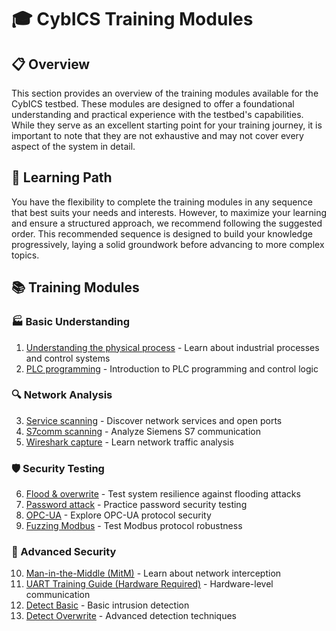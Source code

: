 # 🎓 CybICS Training Modules

## 📋 Overview
This section provides an overview of the training modules available for the CybICS testbed.
These modules are designed to offer a foundational understanding and practical experience with the testbed's capabilities.
While they serve as an excellent starting point for your training journey, it is important to note that they are not exhaustive and may not cover every aspect of the system in detail.

## 🎯 Learning Path
You have the flexibility to complete the training modules in any sequence that best suits your needs and interests.
However, to maximize your learning and ensure a structured approach, we recommend following the suggested order.
This recommended sequence is designed to build your knowledge progressively, laying a solid groundwork before advancing to more complex topics.

## 📚 Training Modules

### 🏭 Basic Understanding
1. [Understanding the physical process](physical_process/README.md) - Learn about industrial processes and control systems
2. [PLC programming](plc_programming/README.md) - Introduction to PLC programming and control logic

### 🔍 Network Analysis
3. [Service scanning](scanning/README.md) - Discover network services and open ports
4. [S7comm scanning](scanning2/README.md) - Analyze Siemens S7 communication
5. [Wireshark capture](wireshark_capture/README.md) - Learn network traffic analysis

### 🛡️ Security Testing
6. [Flood & overwrite](flood_overwrite/README.md) - Test system resilience against flooding attacks
7. [Password attack](password_attack/README.md) - Practice password security testing
8. [OPC-UA](opcua/README.md) - Explore OPC-UA protocol security
9. [Fuzzing Modbus](fuzzingMB/README.md) - Test Modbus protocol robustness

### 🔐 Advanced Security
10. [Man-in-the-Middle (MitM)](mitm/README.md) - Learn about network interception
11. [UART Training Guide (Hardware Required)](uart_basic/README.md) - Hardware-level communication
12. [Detect Basic](detect_basic/README.md) - Basic intrusion detection
13. [Detect Overwrite](detect_overwrite/README.md) - Advanced detection techniques